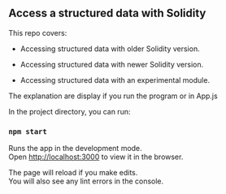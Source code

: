 ## Access a structured data with Solidity


This repo covers:

- Accessing structured data with older Solidity version.

- Accessing structured data with newer Solidity version.

- Accessing structured data with an experimental module.

The explanation are display if you run the program or in App.js

In the project directory, you can run:

### `npm start`

Runs the app in the development mode.<br />
Open [http://localhost:3000](http://localhost:3000) to view it in the browser.

The page will reload if you make edits.<br />
You will also see any lint errors in the console.
